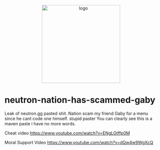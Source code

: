 
<div align="center">
  <img width="258" src="https://i.redd.it/wx7c6q5dz3h31.jpg" alt="logo">
</div>



# neutron-nation-has-scammed-gaby
Leak of neutron.gg pasted shit. Nation scam my friend Gaby for a menu since he cant code one himself. stupid paster
You can clearly see this is a maven paste i have no more words.


Cheat video https://www.youtube.com/watch?v=ENgLGtffp0M


Moral Support Video https://www.youtube.com/watch?v=dQw4w9WgXcQ
